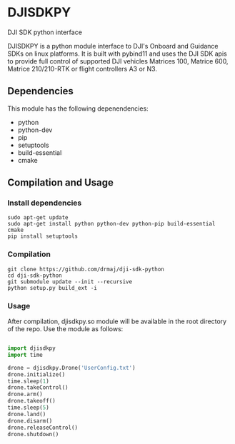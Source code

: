 # DJISDKPY
DJI SDK python interface

DJISDKPY is a python module interface to DJI's Onboard and Guidance SDKs on linux platforms. It is built with pybind11 and uses the DJI SDK
apis to provide full control of supported DJI vehicles Matrices 100, Matrice 600, Matrice 210/210-RTK or flight
controllers A3 or N3.

## Dependencies

This module has the following depenendencies:

* python
* python-dev
* pip
* setuptools
* build-essential
* cmake

## Compilation and Usage

### Install dependencies

```
sudo apt-get update
sudo apt-get install python python-dev python-pip build-essential cmake
pip install setuptools
```

### Compilation

```
git clone https://github.com/drmaj/dji-sdk-python
cd dji-sdk-python
git submodule update --init --recursive
python setup.py build_ext -i
```

### Usage

After compilation, djisdkpy.so module will be available in the root directory of the repo. Use the module as follows:

```python

import djisdkpy
import time

drone = djisdkpy.Drone('UserConfig.txt')
drone.initialize()
time.sleep(1)
drone.takeControl()
drone.arm()
drone.takeoff()
time.sleep(5)
drone.land()
drone.disarm()
drone.releaseControl()
drone.shutdown()
```

